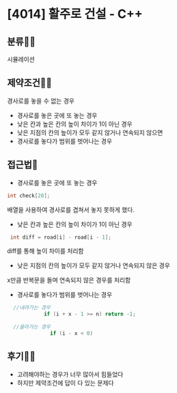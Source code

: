 # [4014] 활주로 건설 - C++

## 분류👩‍💻

시뮬레이션



## 제약조건👩‍🏫

경사로를 놓을 수 없는 경우
- 경사로를 놓은 곳에 또 놓는 경우
- 낮은 칸과 높은 칸의 높이 차이가 1이 아닌 경우
- 낮은 지점의 칸의 높이가 모두 같지 않거나 연속되지 않으면
- 경사로를 놓다가 범위를 벗어나는 경우

## 접근법💁
- 경사로를 놓은 곳에 또 놓는 경우


```c++
int check[20];
```

배열을 사용하여 경사로를 겹쳐서 놓지 못하게 했다.
     
- 낮은 칸과 높은 칸의 높이 차이가 1이 아닌 경우
```c++
 int diff = road[i] - road[i - 1];
```
diff를 통해 높이 차이를 처리함
  
- 낮은 지점의 칸의 높이가 모두 같지 않거나 연속되지 않은 경우

x만큼 반복문을 돌며 연속되지 않은 경우를 처리함
                
- 경사로를 놓다가 범위를 벗어나는 경우
```c++
  //내려가는 경우
            if (i + x - 1 >= n) return -1;
            
  //올라가는 경우
              if (i - x < 0) 
```




## 후기🧝‍♀️
- 고려해야하는 경우가 너무 많아서 힘들었다
- 하지만 제약조건에 답이 다 있는 문제다


